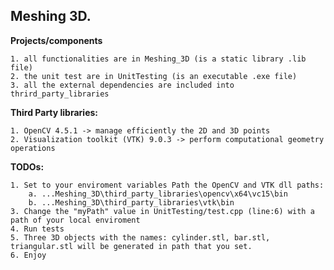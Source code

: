## Meshing 3D.

**Projects/components**

	1. all functionalities are in Meshing_3D (is a static library .lib file)
	2. the unit test are in UnitTesting (is an executable .exe file)
	3. all the external dependencies are included into thrird_party_libraries

**Third Party libraries:**

	1. OpenCV 4.5.1 -> manage efficiently the 2D and 3D points
	2. Visualization toolkit (VTK) 9.0.3 -> perform computational geometry operations

**TODOs:**

	1. Set to your enviroment variables Path the OpenCV and VTK dll paths:
		a. ...Meshing_3D\third_party_libraries\opencv\x64\vc15\bin
		b. ...Meshing_3D\third_party_libraries\vtk\bin
	3. Change the "myPath" value in UnitTesting/test.cpp (line:6) with a path of your local enviroment
	4. Run tests
	5. Three 3D objects with the names: cylinder.stl, bar.stl, triangular.stl will be generated in path that you set.
	6. Enjoy
